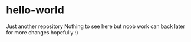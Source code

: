 # hello-world
Just another repository
Nothing to see here but noob work can back later for more changes hopefully :)
